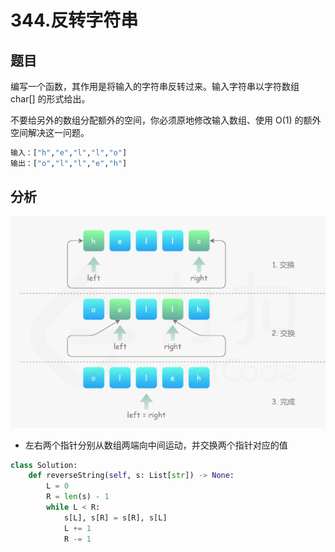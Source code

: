 # 344.反转字符串
## 题目
编写一个函数，其作用是将输入的字符串反转过来。输入字符串以字符数组 char[] 的形式给出。

不要给另外的数组分配额外的空间，你必须原地修改输入数组、使用 O(1) 的额外空间解决这一问题。
```python
输入：["h","e","l","l","o"]
输出：["o","l","l","e","h"]
```

## 分析
![](../pic/leetcode_array/344_1.png)
* 左右两个指针分别从数组两端向中间运动，并交换两个指针对应的值

```python
class Solution:
    def reverseString(self, s: List[str]) -> None:
        L = 0
        R = len(s) - 1
        while L < R:
            s[L], s[R] = s[R], s[L]
            L += 1
            R -= 1
```
